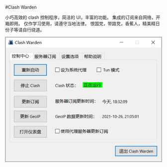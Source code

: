 #Clash Warden

小巧高效的 clash 控制程序，简洁的 UI，丰富的功能。
集成的订阅来自网络，开箱即用。
仅作学习使用，请遵守当地法律。
恨国党，带路党，香蕉人，精美精日份子等请自行绕道。

![alt text](info/screenshot.jpg "Clash Warden")
